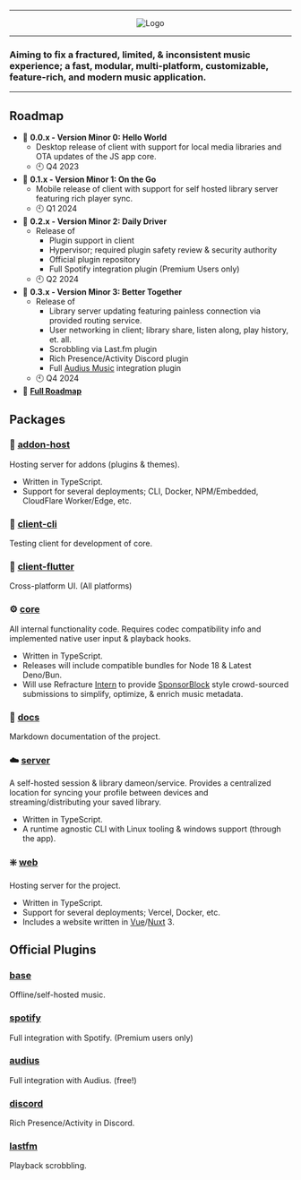 -------

<p align="center">
  <img src="https://github.com/RefractureMedia/refracture-music/assets/12068027/0ff05b31-2a2d-49c4-96c0-6ce25b1b712f" alt="Logo"></img>
</p>

-------

### Aiming to fix a fractured, limited, & inconsistent music experience; a fast, modular, multi-platform, customizable, feature-rich, and modern music application.

-------

## Roadmap
- 🚧 **0.0.x - Version Minor 0: Hello World**
  - Desktop release of client with support for local media libraries and OTA updates of the JS app core.
  - 🕙️ Q4 2023
- 🤔 **0.1.x - Version Minor 1: On the Go**
  - Mobile release of client with support for self hosted library server featuring rich player sync.
  - 🕙️ Q1 2024
- 🔳 **0.2.x - Version Minor 2: Daily Driver**
  - Release of
    - Plugin support in client
    - Hypervisor; required plugin safety review & security authority
    - Official plugin repository 
    - Full Spotify integration plugin (Premium Users only)
  - 🕙️ Q2 2024
- 🔳 **0.3.x - Version Minor 3: Better Together**
  - Release of
    - Library server updating featuring painless connection via provided routing service.
    - User networking in client; library share, listen along, play history, et. all.
    - Scrobbling via Last.fm plugin
    - Rich Presence/Activity Discord plugin
    - Full [Audius Music](https://audius.co/) integration plugin
  - 🕙️ Q4 2024
- 🚀 **[Full Roadmap](/packages/docs/user/roadmap.md)**

## Packages

### 🏬 [addon-host](/packages/addon-host)
Hosting server for addons (plugins & themes).
- Written in TypeScript.
- Support for several deployments; CLI, Docker, NPM/Embedded, CloudFlare Worker/Edge, etc.

### 🚥 [client-cli](/packages/client-cli)
Testing client for development of core.

### 🍃 [client-flutter](/packages/client-flutter)
Cross-platform UI. (All platforms)

### ⚙️ [core](/packages/core)
All internal functionality code. Requires codec compatibility info and implemented native user input & playback hooks.
- Written in TypeScript.
- Releases will include compatible bundles for Node 18 & Latest Deno/Bun.
- Will use Refracture [Intern](https://github.com/RefractureMedia/intern) to provide [SponsorBlock](https://github.com/ajayyy/SponsorBlock) style crowd-sourced submissions to simplify, optimize, & enrich music metadata.

### 📄 [docs](/packages/docs)
Markdown documentation of the project.

### ☁️ [server](/packages/server)
A self-hosted session & library dameon/service. Provides a centralized location for syncing your profile between devices and streaming/distributing your saved library.
- Written in TypeScript.
- A runtime agnostic CLI with Linux tooling & windows support (through the app).

### ❇️ [web](/packages/addon-host)
Hosting server for the project.
- Written in TypeScript.
- Support for several deployments; Vercel, Docker, etc.
- Includes a website written in [Vue](https://vuejs.org/guide/introduction.html)/[Nuxt](https://v3.nuxtjs.org/guide/concepts/introduction) 3.

## Official Plugins

### [base](/packages/plugin-base)
Offline/self-hosted music.

### [spotify](/packages/plugin-spotify)
Full integration with Spotify. (Premium users only)

### [audius](/packages/plugin-audius)
Full integration with Audius. (free!)

### [discord](/packages/plugin-discord)
Rich Presence/Activity in Discord.

### [lastfm](/packages/plugin-lastfm)
Playback scrobbling.
